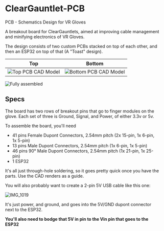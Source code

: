 # ClearGauntlet-PCB
PCB - Schematics Design for VR Gloves

A breakout board for ClearGauntlets, aimed at improving cable management and minifying electronics of VR Gloves.

The design consists of two custom PCBs stacked on top of each other, and then an ESP32 on top of that (A "Toast" design).

| Top | Bottom |
|------|-----|
| ![Top PCB CAD Model](https://user-images.githubusercontent.com/42927786/213870192-0c83b508-0c16-4860-ba14-e0bf6b0b3c2c.png) | ![Bottom PCB CAD Model](https://user-images.githubusercontent.com/42927786/213870114-c0028989-27c4-4e96-9cf2-4754b6312ba3.png) |

![Fully assembled](https://user-images.githubusercontent.com/42927786/213871232-e8f9c547-1696-4b3a-904e-89bab2069f54.jpg)

## Specs
The board has two rows of breakout pins that go to finger modules on the glove. Each set of three is Ground, Signal, and Power, of either 3.3v or 5v.

To assemble the board, you'll need
- 41 pins Female Dupont Connectors, 2.54mm pitch (2x 15-pin, 1x 6-pin, 1x 5-pin)
- 13 pins Male Dupont Connectors, 2.54mm pitch (1x 6-pin, 1x 5-pin)
- 46 pins 90° Male Dupont Connectors, 2.54mm pitch (1x 21-pin, 1x 25-pin)
- 1 ESP32

It's all just through-hole soldering, so it goes pretty quick once you have the parts. Use the CAD renders as a guide.

You will also probably want to create a 2-pin 5V USB cable like this one:

![IMG_1019](https://user-images.githubusercontent.com/42927786/213874292-f878529d-52b0-481f-8072-50417f089595.jpg)

It's just power, and ground, and goes into the 5V/GND dupont connector next to the ESP32.

**You'll also need to bodge that 5V in pin to the Vin pin that goes to the ESP32**
